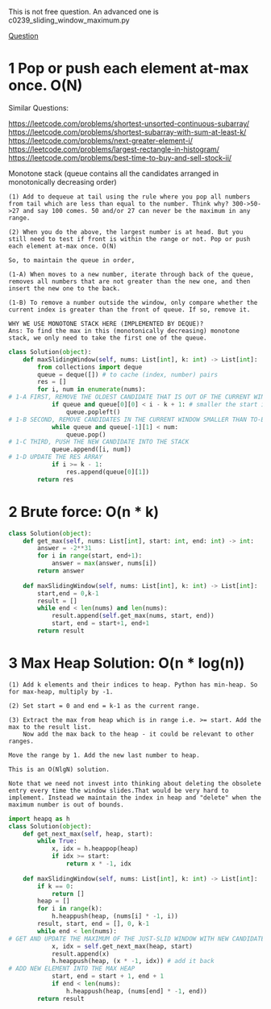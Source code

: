 This is not free question. An advanced one is c0239_sliding_window_maximum.py

[Question](https://leetcode.com/problems/sliding-window-maximum/)


# 1 Pop or push each element at-max once. O(N)
Similar Questions:

https://leetcode.com/problems/shortest-unsorted-continuous-subarray/
https://leetcode.com/problems/shortest-subarray-with-sum-at-least-k/
https://leetcode.com/problems/next-greater-element-i/
https://leetcode.com/problems/largest-rectangle-in-histogram/
https://leetcode.com/problems/best-time-to-buy-and-sell-stock-ii/


Monotone stack (queue contains all the candidates arranged in monotonically decreasing order)

    (1) Add to dequeue at tail using the rule where you pop all numbers from tail which are less than equal to the number. Think why? 300->50->27 and say 100 comes. 50 and/or 27 can never be the maximum in any range.

    (2) When you do the above, the largest number is at head. But you still need to test if front is within the range or not. Pop or push each element at-max once. O(N)

    So, to maintain the queue in order,

    (1-A) When moves to a new number, iterate through back of the queue, removes all numbers that are not greater than the new one, and then insert the new one to the back.

    (1-B) To remove a number outside the window, only compare whether the current index is greater than the front of queue. If so, remove it.

    WHY WE USE MONOTONE STACK HERE (IMPLEMENTED BY DEQUE)? 
    Ans: To find the max in this (monotonically decreasing) monotone stack, we only need to take the first one of the queue.

```python
class Solution(object):
    def maxSlidingWindow(self, nums: List[int], k: int) -> List[int]:
        from collections import deque
        queue = deque([]) # to cache (index, number) pairs
        res = []
        for i, num in enumerate(nums):
# 1-A FIRST, REMOVE THE OLDEST CANDIDATE THAT IS OUT OF THE CURRENT WINDOW            
            if queue and queue[0][0] < i - k + 1: # smaller the start index of the window
                queue.popleft()
# 1-B SECOND, REMOVE CANDIDATES IN THE CURRENT WINDOW SMALLER THAN TO-BE-ADDED CANDIDATE SHOULD BE REMOVED  
            while queue and queue[-1][1] < num:
                queue.pop()
# 1-C THIRD, PUSH THE NEW CANDIDATE INTO THE STACK
            queue.append([i, num])
# 1-D UPDATE THE RES ARRAY
            if i >= k - 1:
                res.append(queue[0][1])            
        return res
```

# 2 Brute force: O(n * k)

```python
class Solution(object):
    def get_max(self, nums: List[int], start: int, end: int) -> int:
        answer = -2**31
        for i in range(start, end+1):
            answer = max(answer, nums[i])
        return answer
    
    def maxSlidingWindow(self, nums: List[int], k: int) -> List[int]:
        start,end = 0,k-1
        result = []
        while end < len(nums) and len(nums):
            result.append(self.get_max(nums, start, end))
            start, end = start+1, end+1
        return result
```

# 3 Max Heap Solution: O(n * log(n))

    (1) Add k elements and their indices to heap. Python has min-heap. So for max-heap, multiply by -1.

    (2) Set start = 0 and end = k-1 as the current range.

    (3) Extract the max from heap which is in range i.e. >= start. Add the max to the result list. 
        Now add the max back to the heap - it could be relevant to other ranges.

    Move the range by 1. Add the new last number to heap.

    This is an O(NlgN) solution.
    
    Note that we need not invest into thinking about deleting the obsolete entry every time the window slides.That would be very hard to implement. Instead we maintain the index in heap and "delete" when the maximum number is out of bounds.

```python
import heapq as h
class Solution(object):
    def get_next_max(self, heap, start):
        while True:
            x, idx = h.heappop(heap)
            if idx >= start:
                return x * -1, idx
    
    def maxSlidingWindow(self, nums: List[int], k: int) -> List[int]:
        if k == 0:
            return []
        heap = []
        for i in range(k):
            h.heappush(heap, (nums[i] * -1, i))
        result, start, end = [], 0, k-1
        while end < len(nums):
# GET AND UPDATE THE MAXIMUM OF THE JUST-SLID WINDOW WITH NEW CANDIDATE ADDED IN LAST ITERATION            
            x, idx = self.get_next_max(heap, start)
            result.append(x) 
            h.heappush(heap, (x * -1, idx)) # add it back 
# ADD NEW ELEMENT INTO THE MAX HEAP            
            start, end = start + 1, end + 1
            if end < len(nums):
                h.heappush(heap, (nums[end] * -1, end))
        return result
```        

